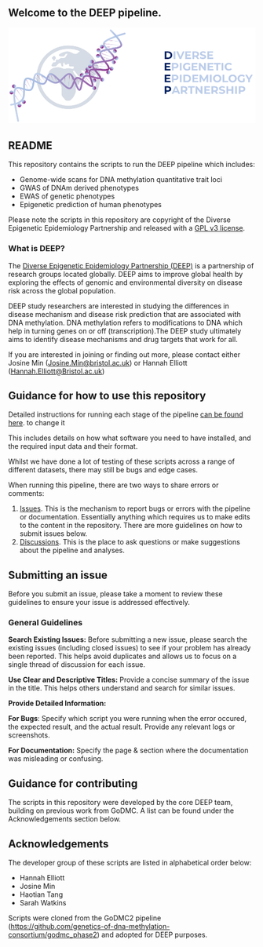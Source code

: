 ## Welcome to the DEEP pipeline.

![DEEP Logo](./images/DEEP.png)

## README
This repository contains the scripts to run the DEEP pipeline which includes:

* Genome-wide scans for DNA methylation quantitative trait loci
* GWAS of DNAm derived phenotypes
* EWAS of genetic phenotypes
* Epigenetic prediction of human phenotypes

Please note the scripts in this repository are copyright of the Diverse Epigenetic Epidemiology Partnership and released with a [GPL v3 license](LICENSE).

### What is DEEP?

The [Diverse Epigenetic Epidemiology Partnership (DEEP)](https://www.deep-epigenetics.org/) is a partnership of research groups located globally. DEEP aims to improve global health by exploring the effects of genomic and environmental diversity on disease risk across the global population.

DEEP study researchers are interested in studying the differences in disease mechanism and disease risk prediction that are associated with DNA methylation. DNA methylation refers to modifications to DNA which help in turning genes on or off (transcription).The DEEP study ultimately aims to identify disease mechanisms and drug targets that work for all.

If you are interested in joining or finding out more, please contact either Josine Min (Josine.Min@bristol.ac.uk) or Hannah Elliott (Hannah.Elliott@Bristol.ac.uk)

## Guidance for how to use this repository

Detailed instructions for running each stage of the pipeline [can be found here](https://github.com/MRCIEU/DEEP_mqtls/wiki). 
to change it

This includes details on how what software you need to have installed, and the required input data and their format. 

Whilst we have done a lot of testing of these scripts across a range of different datasets, there may still be bugs and edge cases. 

When running this pipeline, there are two ways to share errors or comments: 

1. [Issues](https://github.com/MRCIEU/DEEP_mqtls/issues). This is the mechanism to report bugs or errors with the pipeline or documentation. Essentially anything which requires us to make edits to the content in the repository. There are more guidelines on how to submit issues below.
2. [Discussions](https://github.com/MRCIEU/DEEP_mqtls/discussions). This is the place to ask questions or make suggestions about the pipeline and analyses. 

## Submitting an issue

Before you submit an issue, please take a moment to review these guidelines to ensure your issue is addressed effectively.

### General Guidelines
**Search Existing Issues:** Before submitting a new issue, please search the existing issues (including closed issues) to see if your problem has already been reported. This helps avoid duplicates and allows us to focus on a single thread of discussion for each issue.

**Use Clear and Descriptive Titles:** Provide a concise summary of the issue in the title. This helps others understand and search for similar issues.

**Provide Detailed Information:**

**For Bugs**: Specify which script you were running when the error occured, the expected result, and the actual result. Provide any relevant logs or screenshots.

**For Documentation:** Specify the page & section where the documentation was misleading or confusing. 

## Guidance for contributing

The scripts in this repository were developed by the core DEEP team, building on previous work from GoDMC. A list can be found under the Acknowledgements section below.


## Acknowledgements

The developer group of these scripts are listed in alphabetical order below:

- Hannah Elliott
- Josine Min 
- Haotian Tang
- Sarah Watkins
  
Scripts were cloned from the GoDMC2 pipeline (https://github.com/genetics-of-dna-methylation-consortium/godmc_phase2) and adopted for DEEP purposes. 
